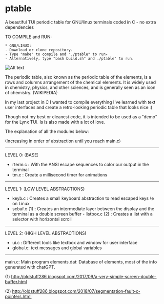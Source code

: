 # ptable
A beautiful TUI periodic table for GNU/linux terminals coded in C - no extra dependencies

TO COMPILE and RUN:  

    * GNU/LINUX:
    - Download or clone repository.
    - Type "make" to compile and "./ptable" to run-
    - Alternatively, type "bash build.sh" and ./ptable" to run.
    
    
![Alt text](sc0.jpg?raw=true "Demo")


The periodic table, also known as the periodic table of the elements, is a rows and columns arrangement of the chemical elements. It is widely used in chemistry, physics, and other sciences, and is generally seen as an icon of chemistry. (WIKIPEDIA)

In my last project in C I wanted to compile everything I've learned with text user interfaces and create a retro-looking periodic table that looks nice :) 

Though not my best or cleanest code, it is intended to be used as a "demo" for the Lynx TUI. Is is also made with a lot of love.

The explanation of all the modules below:

(Increasing in order of abstraction until you reach main.c)
________________

LEVEL 0: (BASE)
- rterm.c : With the ANSI escape sequences to color our output in the terminal
- tm.c : Create a millisecond timer for animations
_______________

LEVEL 1: (LOW LEVEL ABSTRACTIONS)
- keyb.c : Creates a small keyboard abstraction to read escaped keys \e on Linux
- scbuf.c (1) : Creates an intermediate layer between the display and the terminal as a double screen buffer - listbox.c (2) : Creates a list with a selector with horizontal scroll
_______________

LEVEL 2: (HIGH LEVEL ABSTRACTIONS)
- ui.c : Different tools like textbox and window for user interface
- global.c: text messages and global variables
_______________

main.c: Main program
elements.dat: Database of elements, most of the info generated with chatGPT.

(1) http://oldstuff286.blogspot.com/2017/09/a-very-simple-screen-double-buffer.html

(2) http://oldstuff286.blogspot.com/2018/07/segmentation-fault-c-pointers.html
